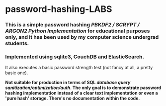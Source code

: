 # password-hashing-LABS

### This is a simple password hashing _PBKDF2 / SCRYPT / ARGON2 Python Implementation_ for educational purposes only, and it has been used by my computer science undergrad students.

### Implemented using sqlite3, CouchDB and ElasticSearch.


It also executes a basic password strength test (not fancy at all, a pretty basic one).


**Not suitable for production in terms of SQL _database query sanitization/optimization/auth_. The only goal is to demonstrate password hashing implementation instead of a clear text implementation or even a 'pure hash' storage. There's no documentation within the code.**
